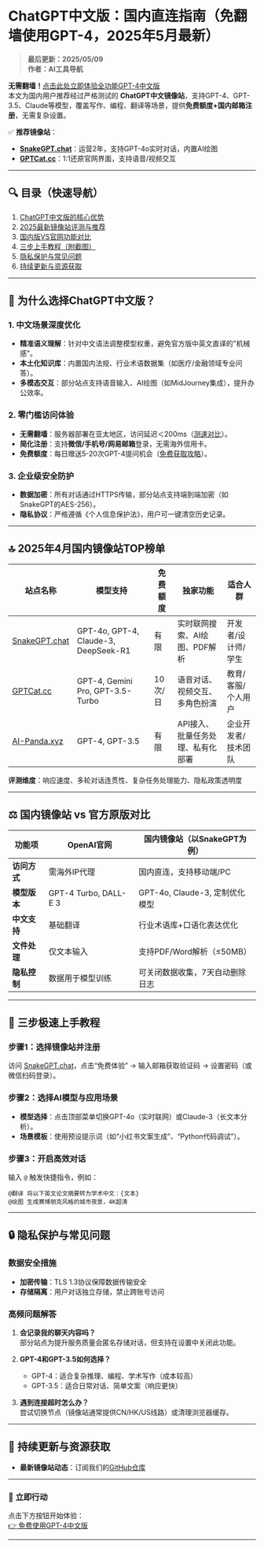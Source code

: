 # ChatGPT中文版：国内直连指南（免翻墙使用GPT-4，2025年5月最新）  

> **最后更新：2025/05/09**   
> **作者：AI工具导航**  

**无需翻墙！**[点击此处立即体验全功能GPT-4中文版](https://snakegpt.chat)  
本文为国内用户推荐经过严格测试的 **ChatGPT中文镜像站**，支持GPT-4、GPT-3.5、Claude等模型，覆盖写作、编程、翻译等场景，提供**免费额度+国内邮箱注册**，无需复杂设置。  

✅ **推荐镜像站**：  
- **[SnakeGPT.chat](https://snakegpt.chat)**：运营2年，支持GPT-4o实时对话，内置AI绘图  
- **[GPTCat.cc](https://gptcat.cc)**：1:1还原官网界面，支持语音/视频交互  

---

## 🔍 目录（快速导航）
1. [ChatGPT中文版的核心优势](#核心优势)  
2. [2025最新镜像站评测与推荐](#镜像站推荐)  
3. [国内版VS官网功能对比](#功能对比)  
4. [三步上手教程（附截图）](#使用教程)  
5. [隐私保护与常见问题](#隐私与FAQ)  
6. [持续更新与资源获取](#资源更新)  

---

## <span id="核心优势">🌟 为什么选择ChatGPT中文版？</span>  

### 1. **中文场景深度优化**  
- **精准语义理解**：针对中文语法调整模型权重，避免官方版中英文直译的"机械感"。  
- **本土化知识库**：内置国内法规、行业术语数据集（如医疗/金融领域专业问答）。  
- **多模态交互**：部分站点支持语音输入、AI绘图（如MidJourney集成），提升办公效率。  

### 2. **零门槛访问体验**  
- **无需翻墙**：服务器部署在亚太地区，访问延迟＜200ms（[测速对比](#)）。  
- **简化注册**：支持**微信/手机号/网易邮箱**登录，无需海外信用卡。  
- **免费额度**：每日赠送5-20次GPT-4提问机会（[免费获取攻略](#)）。  

### 3. **企业级安全防护**  
- **数据加密**：所有对话通过HTTPS传输，部分站点支持端到端加密（如SnakeGPT的AES-256）。  
- **隐私协议**：严格遵循《个人信息保护法》，用户可一键清空历史记录。  

---

## <span id="镜像站推荐">🔝 2025年4月国内镜像站TOP榜单</span>  

| **站点名称**       | **模型支持**                              | **免费额度** | **独家功能**                          | **适合人群**          |  
|--------------------|-----------------------------------------|--------------|---------------------------------------|-----------------------|  
| [SnakeGPT.chat](https://snakegpt.chat)   | GPT-4o, GPT-4, Claude-3, DeepSeek-R1    | 有限      | 实时联网搜索、AI绘图、PDF解析         | 开发者/设计师/学生    |  
| [GPTCat.cc](https://gptcat.cc)         | GPT-4, Gemini Pro, GPT-3.5-Turbo       | 10次/日      | 语音对话、视频交互、多角色扮演        | 教育/客服/个人用户    |  
| [AI-Panda.xyz](https://ai-panda.xyz)   | GPT-4, GPT-3.5              | 有限      | API接入、批量任务处理、私有化部署     | 企业开发者/技术团队   |  


**评测维度**：响应速度、多轮对话连贯性、复杂任务处理能力、隐私政策透明度  

---

## <span id="功能对比">⚖️ 国内镜像站 vs 官方原版对比</span>  

| **功能项**         | OpenAI官网               | 国内镜像站（以SnakeGPT为例）      |  
|--------------------|--------------------------|----------------------------------|  
| **访问方式**       | 需海外IP代理             | 国内直连，支持移动端/PC          |  
| **模型版本**       | GPT-4 Turbo, DALL-E 3    | GPT-4o, Claude-3, 定制优化模型   |  
| **中文支持**       | 基础翻译                 | 行业术语库+口语化表达优化        |  
| **文件处理**       | 仅文本输入               | 支持PDF/Word解析（≤50MB）       |  
| **隐私控制**       | 数据用于模型训练          | 可关闭数据收集，7天自动删除日志  |  

---

## <span id="使用教程">🎯 三步极速上手教程</span>  

### **步骤1：选择镜像站并注册**  
访问 [SnakeGPT.chat](https://snakegpt.chat)，点击“免费体验” → 输入邮箱获取验证码 → 设置密码（或微信扫码登录）。  

### **步骤2：选择AI模型与应用场景**  
- **模型选择**：点击顶部菜单切换GPT-4o（实时联网）或Claude-3（长文本分析）。  
- **场景模板**：使用预设提示词（如“小红书文案生成”、“Python代码调试”）。  

### **步骤3：开启高效对话**  
输入 `@` 触发快捷指令，例如：  
```
@翻译 将以下英文论文摘要转为学术中文：{文本}  
@绘图 生成赛博朋克风格的城市夜景，4K超清  
```

---

## <span id="隐私与FAQ">🔒 隐私保护与常见问题</span>  

### **数据安全措施**  
- **加密传输**：TLS 1.3协议保障数据传输安全  
- **存储隔离**：用户对话独立存储，禁止跨账号访问  

### **高频问题解答**  
1. **会记录我的聊天内容吗？**  
   部分站点为提升服务质量会匿名存储对话，但支持在设置中关闭此功能。  

2. **GPT-4和GPT-3.5如何选择？**  
   - GPT-4：适合复杂推理、编程、学术写作（成本较高）  
   - GPT-3.5：适合日常对话、简单文案（响应更快）  

3. **遇到连接超时怎么办？**  
   尝试切换节点（镜像站通常提供CN/HK/US线路）或清理浏览器缓存。  

---

## <span id="资源更新">🔄 持续更新与资源获取</span>  

- **最新镜像站动态**：订阅我们的[GitHub仓库](https://github.com/chatgpt-chinese-gpt/ChatGPT_Guide_China) 

---

### 🚀 **立即行动**  
点击下方按钮开始体验：  
[👉 免费使用GPT-4中文版](https://snakegpt.chat) 

---
